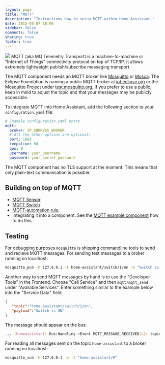 ```yaml
---
layout: page
title: "MQTT"
description: "Instructions how to setup MQTT within Home Assistant."
date: 2015-08-07 18:00
sidebar: false
comments: false
sharing: true
footer: true
---
```

<img src='/images/supported_brands/mqtt.png' class='brand pull-right' />
MQTT (aka MQ Telemetry Transport) is a machine-to-machine or "Internet of Things" connectivity protocol on top of TCP/IP. It allows extremely lightweight publish/subscribe messaging transport.

The MQTT component needs an MQTT broker like [Mosquitto](http://mosquitto.org/) or [Mosca](http://www.mosca.io/). The Eclipse Foundation is running a public MQTT broker at [iot.eclipse.org](iot.eclipse.org) or the Mosquitto Project under [test.mosquitto.org](http://test.mosquitto.org). If you prefer to use a public, keep in mind to adjust the topic and that your messages may be publicly accessible.

To integrate MQTT into Home Assistant, add the following section to your `configuration.yaml` file:

```yaml
# Example configuration.yaml entry
mqtt:
  broker: IP_ADDRESS_BROKER
  # All the other options are optional:
  port: 1883
  keepalive: 60
  qos: 0
  username: your_username
  password: your_secret_password
```

<p class='note'>
The MQTT component has no TLS support at the moment. This means that only plain-text communication is possible.
</p>

## Building on top of MQTT

 - [MQTT Sensor](/components/sensor.mqtt.html)
 - [MQTT Switch](/components/switch.mqtt.html)
 - [MQTT-automation rule](/components/automation.html#mqtt-based-automation).
 - Integrating it into a component. See the [MQTT example component](https://github.com/balloob/home-assistant/blob/dev/config/custom_components/mqtt_example.py) how to do this.

## Testing

For debugging purposes `mosquitto` is shipping commandline tools to send and recieve MQTT messages. For sending test messages to a broker running on localhost:

```bash
mosquitto_pub -h 127.0.0.1 -t home-assistant/switch/1/on -m "Switch is ON"
```

Another way to send MQTT messages by hand is to use the "Developer Tools" in the Frontend. Choose "Call Service" and then `mqtt/mqtt_send` under "Available Services". Enter something similar to the example below into the "Service Data" field.

```json
{
   "topic":"home-assistant/switch/1/on",
   "payload":"Switch is ON"
}
```

The message should appear on the bus:

```bash
... [homeassistant] Bus:Handling <Event MQTT_MESSAGE_RECEIVED[L]: topic=home-assistant/switch/1/on, qos=0, payload=Switch is ON>
```

For reading all messages sent on the topic `home-assistant` to a broker running on localhost:

```bash
mosquitto_sub -h 127.0.0.1 -v -t "home-assistant/#"
```
